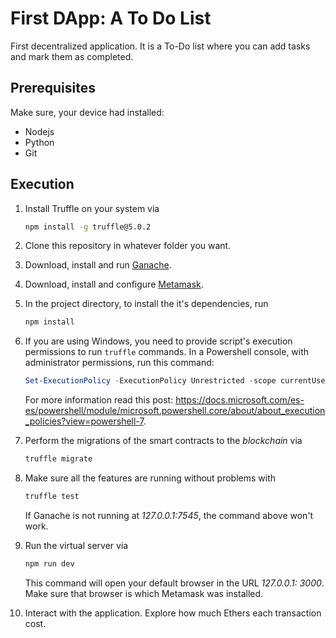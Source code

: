 # First DApp: A To Do List
First decentralized application. It is a To-Do list where you can add tasks and mark them as completed.

## Prerequisites

Make sure, your device had installed:

- Nodejs
- Python
- Git

## Execution

1. Install Truffle on your system via

   ```bash
   npm install -g truffle@5.0.2
   ```

2. Clone this repository in whatever folder you want.

3. Download, install and run [Ganache](https://www.trufflesuite.com/ganache#).

4. Download, install and configure [Metamask](https://metamask.io/).

5. In the project directory, to install the it's dependencies, run

   ```bash
   npm install
   ```

6. If you are using Windows, you need to provide script's execution permissions to run `truffle` commands. In a Powershell console, with administrator permissions, run this command:

   ```powershell
   Set-ExecutionPolicy -ExecutionPolicy Unrestricted -scope currentUser
   ```

   For more information read this post: https://docs.microsoft.com/es-es/powershell/module/microsoft.powershell.core/about/about_execution_policies?view=powershell-7.

7. Perform the migrations of the smart contracts to the *blockchain* via

   ```bash
   truffle migrate
   ```

8. Make sure all the features are running without problems with

   ```bash
   truffle test
   ```

   If Ganache is not running at *127.0.0.1:7545*, the command above won't work.

9. Run the virtual server via

   ```bash
   npm run dev
   ```

   This command will open your default browser in the URL *127.0.0.1: 3000*. Make sure that browser is which Metamask was installed.

10. Interact with the application. Explore how much Ethers each transaction cost.


